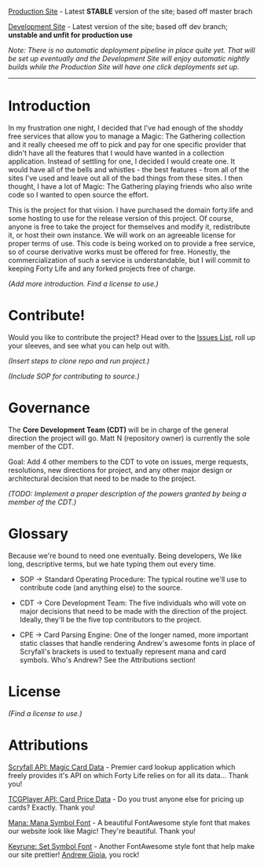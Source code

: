 [Production Site](https://forty.life/) - Latest **STABLE** version of the site; based off master brach

[Development Site](https://dev.forty.life/) - Latest version of the site; based off dev branch; **unstable and unfit for production use**

*Note: There is no automatic deployment pipeline in place quite yet. That will be set up eventually and the Development Site will enjoy automatic nightly builds while the Production Site will have one click deployments set up.*

---

# Introduction

In my frustration one night, I decided that I've had enough of the shoddy free services that allow you to manage a Magic: The Gathering collection and it really cheesed me off to pick and pay for one specific provider that didn't have all the features that I would have wanted in a collection application. Instead of settling for one, I decided I would create one. It would have all of the bells and whistles - the best features - from all of the sites I've used and leave out all of the bad things from these sites. I then thought, I have a lot of Magic: The Gathering playing friends who also write code so I wanted to open source the effort.

This is the project for that vision. I have purchased the domain forty.life and some hosting to use for the release version of this project. Of course, anyone is free to take the project for themselves and modify it, redistribute it, or host their own instance. We will work on an agreeable license for proper terms of use. This code is being worked on to provide a free service, so of course derivative works must be offered for free. Honestly, the commercialization of such a service is understandable, but I will commit to keeping Forty Life and any forked projects free of charge.

*(Add more introduction. Find a license to use.)*

# Contribute!

Would you like to contribute the project? Head over to the [Issues List](https://git.tm14.net/mattn/FortyLife/issues), roll up your sleeves, and see what you can help out with.

*(Insert steps to clone repo and run project.)*

*(Include SOP for contributing to source.)*

# Governance

The **Core Development Team (CDT)** will be in charge of the general direction the project will go. Matt N (repository owner) is currently the sole member of the CDT.

Goal: Add 4 other members to the CDT to vote on issues, merge requests, resolutions, new directions for project, and any other major design or architectural decision that need to be made to the project.

*(TODO: Implement a proper description of the powers granted by being a member of the CDT.)*

# Glossary

Because we're bound to need one eventually. Being developers, We like long, descriptive terms, but we hate typing them out every time.

* SOP -> Standard Operating Procedure: The typical routine we'll use to contribute code (and anything else) to the source.

* CDT -> Core Development Team: The five individuals who will vote on major decisions that need to be made with the direction of the project. Ideally, they'll be the five top contributors to the project.

* CPE -> Card Parsing Engine: One of the longer named, more important static classes that handle rendering Andrew's awesome fonts in place of Scryfall's brackets is used to textually represent mana and card symbols. Who's Andrew? See the Attributions section!

# License

*(Find a license to use.)*

# Attributions

[Scryfall API: Magic Card Data](https://scryfall.com/docs/api) - Premier card lookup application which freely provides it's API on which Forty Life relies on for all its data... Thank you!

[TCGPlayer API: Card Price Data](https://docs.tcgplayer.com/v1.20.0/reference) - Do you trust anyone else for pricing up cards? Exactly. Thank you!

[Mana: Mana Symbol Font](https://andrewgioia.github.io/Mana/index.html) - A beautiful FontAwesome style font that makes our website look like Magic! They're beautiful. Thank you!

[Keyrune: Set Symbol Font](https://andrewgioia.github.io/Keyrune/index.html) - Another FontAwesome style font that help make our site prettier! [Andrew Gioia](http://andrewgioia.com/), you rock!